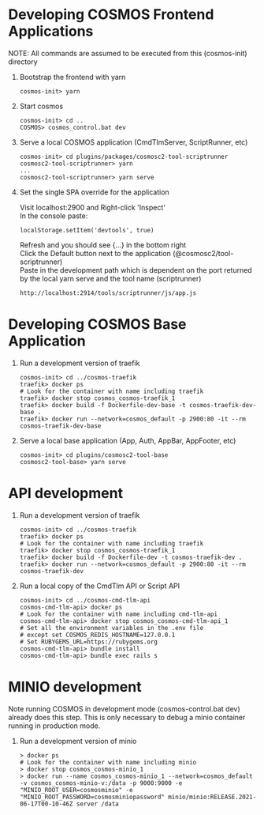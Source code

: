 # Developing COSMOS Frontend Applications

NOTE: All commands are assumed to be executed from this (cosmos-init) directory

1.  Bootstrap the frontend with yarn

        cosmos-init> yarn

1.  Start cosmos

        cosmos-init> cd ..
        COSMOS> cosmos_control.bat dev

1.  Serve a local COSMOS application (CmdTlmServer, ScriptRunner, etc)

        cosmos-init> cd plugins/packages/cosmosc2-tool-scriptrunner
        cosmosc2-tool-scriptrunner> yarn
        ...
        cosmosc2-tool-scriptrunner> yarn serve

1.  Set the single SPA override for the application

    Visit localhost:2900 and Right-click 'Inspect'<br>
    In the console paste:

        localStorage.setItem('devtools', true)

    Refresh and you should see {...} in the bottom right<br>
    Click the Default button next to the application (@cosmosc2/tool-scriptrunner)<br>
    Paste in the development path which is dependent on the port returned by the local yarn serve and the tool name (scriptrunner)

        http://localhost:2914/tools/scriptrunner/js/app.js

# Developing COSMOS Base Application

1.  Run a development version of traefik

        cosmos-init> cd ../cosmos-traefik
        traefik> docker ps
        # Look for the container with name including traefik
        traefik> docker stop cosmos_cosmos-traefik_1
        traefik> docker build -f Dockerfile-dev-base -t cosmos-traefik-dev-base .
        traefik> docker run --network=cosmos_default -p 2900:80 -it --rm cosmos-traefik-dev-base

1.  Serve a local base application (App, Auth, AppBar, AppFooter, etc)

        cosmos-init> cd plugins/cosmosc2-tool-base
        cosmosc2-tool-base> yarn serve

# API development

1.  Run a development version of traefik

        cosmos-init> cd ../cosmos-traefik
        traefik> docker ps
        # Look for the container with name including traefik
        traefik> docker stop cosmos_cosmos-traefik_1
        traefik> docker build -f Dockerfile-dev -t cosmos-traefik-dev .
        traefik> docker run --network=cosmos_default -p 2900:80 -it --rm cosmos-traefik-dev

1.  Run a local copy of the CmdTlm API or Script API

        cosmos-init> cd ../cosmos-cmd-tlm-api
        cosmos-cmd-tlm-api> docker ps
        # Look for the container with name including cmd-tlm-api
        cosmos-cmd-tlm-api> docker stop cosmos_cosmos-cmd-tlm-api_1
        # Set all the environment variables in the .env file
        # except set COSMOS_REDIS_HOSTNAME=127.0.0.1
        # Set RUBYGEMS_URL=https://rubygems.org
        cosmos-cmd-tlm-api> bundle install
        cosmos-cmd-tlm-api> bundle exec rails s

# MINIO development

Note running COSMOS in development mode (cosmos-control.bat dev) already does this step. This is only necessary to debug a minio container running in production mode.

1.  Run a development version of minio

        > docker ps
        # Look for the container with name including minio
        > docker stop cosmos_cosmos-minio_1
        > docker run --name cosmos_cosmos-minio_1 --network=cosmos_default -v cosmos_cosmos-minio-v:/data -p 9000:9000 -e "MINIO_ROOT_USER=cosmosminio" -e "MINIO_ROOT_PASSWORD=cosmosminiopassword" minio/minio:RELEASE.2021-06-17T00-10-46Z server /data

